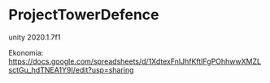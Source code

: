 # ProjectTowerDefence

unity 2020.1.7f1

Ekonomia: https://docs.google.com/spreadsheets/d/1XdtexFnlJhfKftIFgPOhhwwXMZLsctGu_hdTNEA1Y9I/edit?usp=sharing
